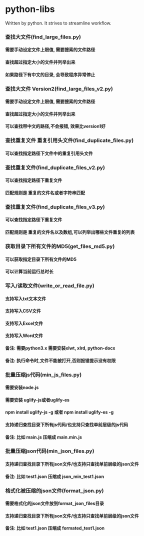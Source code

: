 # python-libs
Written by python. It strives to streamline workflow.

### 查找大文件(find_large_files.py)
#### 需要手动设定文件上限值, 需要搜索的文件路径
#### 查找超过指定大小的文件并列举出来
#### 如果路径下有中文的目录, 会导致程序异常停止

### 查找大文件 Version2(find_large_files_v2.py)
#### 需要手动设定文件上限值, 需要搜索的文件路径
#### 查找超过指定大小的文件并列举出来
#### 可以查找带中文的路径,不会报错, 效果比version1好

### 查找重复文件 重复引用头文件(find_duplicate_files.py)
#### 可以查找指定路径下文件中的重复引用头文件

### 查找重复文件(find_duplicate_files_v2.py)
#### 可以查找指定路径下重复文件
#### 匹配规则是 重复的文件名或者字符串匹配

### 查找重复文件(find_duplicate_files_v3.py)
#### 可以查找指定路径下重复文件
#### 匹配规则是 重复的文件名以及数组,可以列举出哪些文件重复的列表

### 获取目录下所有文件的MD5(get_files_md5.py)
#### 可以获取指定目录下所有文件的MD5
#### 可以计算当前运行总时长

### 写入/读取文件(write_or_read_file.py)
#### 支持写入txt文本文件
#### 支持写入CSV文件
#### 支持写入Excel文件
#### 支持写入Word文件
#### 备注: 需要python3.x 需要安装xlwt, xlrd, python-docx
#### 备注: 执行命令时,文件不能被打开,否则报错提示没有权限

### 批量压缩js代码(min_js_files.py)
#### 需要安装node.js
#### 需要安装 uglify-js或者uglify-es
#### npm install uglify-js -g 或者 npm install uglify-es -g
#### 支持递归查找目录下所有js代码/也支持只查找单前层级的js代码
#### 备注: 比如 main.js 压缩成 main.min.js

### 批量压缩json代码(min_json_files.py)
#### 支持递归查找目录下所有json文件/也支持只查找单前层级的json文件
#### 备注: 比如 test1.json 压缩成 json_min_test1.json

### 格式化被压缩的json文件(format_json.py)
#### 需要格式化的json文件放到format_json_files目录
#### 支持递归查找目录下所有json文件/也支持只查找单前层级的json文件
#### 备注: 比如 test1.json 压缩成 formated_test1.json
